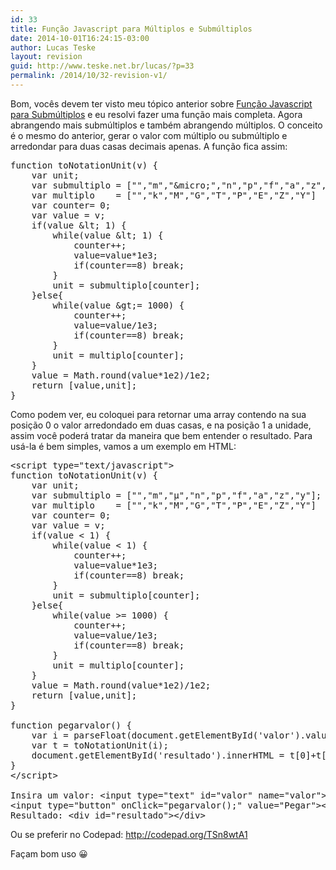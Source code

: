 ```yaml
---
id: 33
title: Função Javascript para Múltiplos e Submúltiplos
date: 2014-10-01T16:24:15-03:00
author: Lucas Teske
layout: revision
guid: http://www.teske.net.br/lucas/?p=33
permalink: /2014/10/32-revision-v1/
---
```

Bom, vocês devem ter visto meu tópico anterior sobre [Função Javascript para Submúltiplos](http://letshackit.energylabs.com.br/post/11195814648/funcao-javascript-para-submultiplos) e eu resolvi fazer uma função mais completa. Agora abrangendo mais submúltiplos e também abrangendo múltiplos. O conceito é o mesmo do anterior, gerar o valor com múltiplo ou submúltiplo e arredondar para duas casas decimais apenas. A função fica assim:

<pre class="brush: jscript; title: ; notranslate" title="">function toNotationUnit(v) {
	var unit;
	var submultiplo = [&quot;&quot;,&quot;m&quot;,&quot;&amp;micro;&quot;,&quot;n&quot;,&quot;p&quot;,&quot;f&quot;,&quot;a&quot;,&quot;z&quot;,&quot;y&quot;];
	var multiplo 	= [&quot;&quot;,&quot;k&quot;,&quot;M&quot;,&quot;G&quot;,&quot;T&quot;,&quot;P&quot;,&quot;E&quot;,&quot;Z&quot;,&quot;Y&quot;]
	var counter= 0;
	var value = v;
	if(value &amp;lt; 1) {
		while(value &amp;lt; 1) {
			counter++;
			value=value*1e3;
			if(counter==8) break;
		}
		unit = submultiplo[counter];
	}else{
		while(value &amp;gt;= 1000) {
			counter++;
			value=value/1e3;
			if(counter==8) break;
		}
		unit = multiplo[counter];
	}
	value = Math.round(value*1e2)/1e2;
	return [value,unit];
}
</pre>

Como podem ver, eu coloquei para retornar uma array contendo na sua posição 0 o valor arredondado em duas casas, e na posição 1 a unidade, assim você poderá tratar da maneira que bem entender o resultado. Para usá-la é bem simples, vamos a um exemplo em HTML:

<pre class="brush: xml; title: ; notranslate" title="">&lt;script type=&quot;text/javascript&quot;&gt;
function toNotationUnit(v) {
	var unit;
	var submultiplo = [&quot;&quot;,&quot;m&quot;,&quot;µ&quot;,&quot;n&quot;,&quot;p&quot;,&quot;f&quot;,&quot;a&quot;,&quot;z&quot;,&quot;y&quot;];
	var multiplo 	= [&quot;&quot;,&quot;k&quot;,&quot;M&quot;,&quot;G&quot;,&quot;T&quot;,&quot;P&quot;,&quot;E&quot;,&quot;Z&quot;,&quot;Y&quot;]
	var counter= 0;
	var value = v;
	if(value &lt; 1) {
		while(value &lt; 1) {
			counter++;
			value=value*1e3;
			if(counter==8) break;
		}
		unit = submultiplo[counter];
	}else{
		while(value &gt;= 1000) {
			counter++;
			value=value/1e3;
			if(counter==8) break;
		}
		unit = multiplo[counter];
	}
	value = Math.round(value*1e2)/1e2;
	return [value,unit];
}

function pegarvalor() {
	var i = parseFloat(document.getElementById('valor').value);
	var t = toNotationUnit(i);
	document.getElementById('resultado').innerHTML = t[0]+t[1];
}
&lt;/script&gt;

Insira um valor: &lt;input type=&quot;text&quot; id=&quot;valor&quot; name=&quot;valor&quot;&gt;
&lt;input type=&quot;button&quot; onClick=&quot;pegarvalor();&quot; value=&quot;Pegar&quot;&gt;&lt;BR&gt;
Resultado: &lt;div id=&quot;resultado&quot;&gt;&lt;/div&gt;
</pre>

Ou se preferir no Codepad: <http://codepad.org/TSn8wtA1>

Façam bom uso 😀